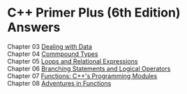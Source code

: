 # C++ Primer Plus (6th Edition) Answers

Chapter 03 [Dealing with Data](https://github.com/AdamYuWen/CPP_Primer_Plus/tree/master/Chapter03)  
Chapter 04 [Commpound Types](https://github.com/AdamYuWen/CPP_Primer_Plus/tree/master/Chapter04)  
Chapter 05 [Loops and Relational Expressions](https://github.com/AdamYuWen/CPP_Primer_Plus/tree/master/Chapter05)  
Chapter 06 [Branching Statements and Logical Operators](https://github.com/AdamYuWen/CPP_Primer_Plus/tree/master/Chapter06)  
Chapter 07 [Functions: C++'s Programming Modules](https://github.com/AdamYuWen/CPP_Primer_Plus/tree/master/Chapter07)  
Chapter 08 [Adventures in Functions](https://github.com/AdamYuWen/CPP_Primer_Plus/tree/master/Chapter08)  